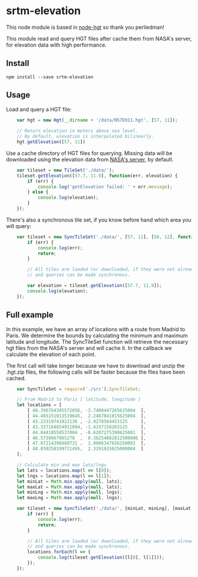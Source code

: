 srtm-elevation
==============

This node module is based in [node-hgt](https://github.com/perliedman/node-hgt) so thank you perliedman!

This module read and query HGT files after cache them from NASA's server, for elevation data with high performance.


## Install

```
npm install --save srtm-elevation
```

## Usage

Load and query a HGT file:

```js
    var hgt = new Hgt(__dirname + '/data/N57E011.hgt', [57, 11]);
    
    // Return elevation in meters above sea level.
    // By default, elevation is interpolated bilinearly.
    hgt.getElevation([57, 11])
```

Use a cache directory of HGT files for querying. Missing data will be downloaded
using the elevation data from [NASA's server](http://dds.cr.usgs.gov/srtm/),
by default.

```js
    var tileset = new TileSet('./data/');
    tileset.getElevation([57.7, 11.9], function(err, elevation) {
        if (err) {
            console.log('getElevation failed: ' + err.message);
        } else {
            console.log(elevation);
        }
    });
```

There's also a synchronous tile set, if you know before hand which area you will query:

```js
    var tileset = new SyncTileSet('./data/', [57, 11], [58, 12], function(err) {
        if (err) {
            console.log(err);
            return;
        }

        // All tiles are loaded (or downloaded, if they were not already on disk)
        // and queries can be made synchronous.

        var elevation = tileset.getElevation([57.7, 11.9]);
        console.log(elevation);
    });
```

## Full example

In this example, we have an array of locations with a route from Madrid to Paris. We determine the bounds by calculating the minimum and maximum latitude and longitude. The SyncTileSet function will retrieve the necessary hgt files from the NASA's server and will cache it. In the callback we calculate the elevation of each point.

The first call will take longer because we have to download and unzip the .hgt.zip files, the following calls will be faster because the files have been cached.

```js
    var SyncTileSet = require('./src').SyncTileSet;

    // From Madrid to Paris [ latitude, longitude ]
    let locations = [
        [ 40.396764305572056, -3.7408447265625004  ],
        [ 44.465151013519645,  2.2467041015625004  ],
        [ 43.23319741022136 , -2.9278564453125     ],
        [ 43.337164854911094, -1.4337158203125     ],
        [ 44.84418558537004 , -0.6207275390625001  ],
        [ 46.5739667965278  ,  0.36254882812500006 ],
        [ 47.87214396888731 ,  1.9006347656250002  ],
        [ 48.850258199721495,  2.3291015625000004  ]
    ];

    // Calculate min and max lats/lngs
    let lats = locations.map(l => l[0]);
    let lngs = locations.map(l => l[1]);
    let minLat = Math.min.apply(null, lats);
    let maxLat = Math.max.apply(null, lats);
    let minLng = Math.min.apply(null, lngs);
    let maxLng = Math.max.apply(null, lngs);

    var tileset = new SyncTileSet('./data/', [minLat, minLng], [maxLat, maxLng], function(err) {
        if (err) {
            console.log(err);
            return;
        }

        // All tiles are loaded (or downloaded, if they were not already on disk)
        // and queries can be made synchronous.
        locations.forEach(l => {
            console.log(tileset.getElevation([l[0], l[1]]));
        });
    });
```
